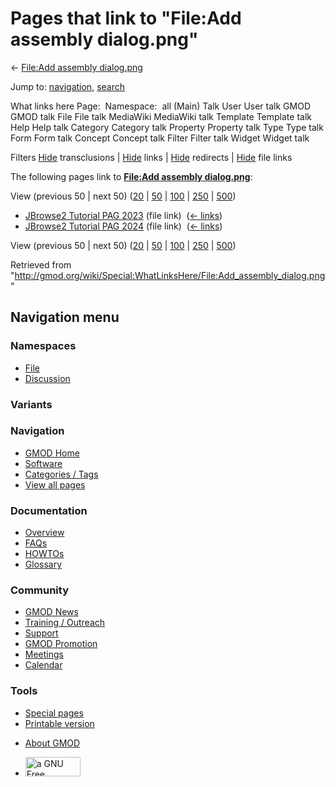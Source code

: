 <div id="mw-page-base" class="noprint">

</div>

<div id="mw-head-base" class="noprint">

</div>

<div id="content" class="mw-body" role="main">

<span id="top"></span>

<div id="mw-js-message" style="display:none;">

</div>



# <span dir="auto">Pages that link to "File:Add assembly dialog.png"</span>

<div id="bodyContent">

<div id="contentSub">

← [File:Add assembly
dialog.png](/wiki/File:Add_assembly_dialog.png "File:Add assembly dialog.png")

</div>

<div id="jump-to-nav" class="mw-jump">

Jump to: [navigation](#mw-navigation), [search](#p-search)

</div>

<div id="mw-content-text">

What links here Page:  Namespace:  all (Main) Talk User User talk GMOD
GMOD talk File File talk MediaWiki MediaWiki talk Template Template talk
Help Help talk Category Category talk Property Property talk Type Type
talk Form Form talk Concept Concept talk Filter Filter talk Widget
Widget talk

Filters
[Hide](/mediawiki/index.php?title=Special:WhatLinksHere/File:Add_assembly_dialog.png&hidetrans=1 "Special:WhatLinksHere/File:Add assembly dialog.png")
transclusions \|
[Hide](/mediawiki/index.php?title=Special:WhatLinksHere/File:Add_assembly_dialog.png&hidelinks=1 "Special:WhatLinksHere/File:Add assembly dialog.png")
links \|
[Hide](/mediawiki/index.php?title=Special:WhatLinksHere/File:Add_assembly_dialog.png&hideredirs=1 "Special:WhatLinksHere/File:Add assembly dialog.png")
redirects \|
[Hide](/mediawiki/index.php?title=Special:WhatLinksHere/File:Add_assembly_dialog.png&hideimages=1 "Special:WhatLinksHere/File:Add assembly dialog.png")
file links

The following pages link to **[File:Add assembly
dialog.png](/wiki/File:Add_assembly_dialog.png "File:Add assembly dialog.png")**:

View (previous 50 \| next 50)
([20](/mediawiki/index.php?title=Special:WhatLinksHere/File:Add_assembly_dialog.png&limit=20 "Special:WhatLinksHere/File:Add assembly dialog.png")
\|
[50](/mediawiki/index.php?title=Special:WhatLinksHere/File:Add_assembly_dialog.png&limit=50 "Special:WhatLinksHere/File:Add assembly dialog.png")
\|
[100](/mediawiki/index.php?title=Special:WhatLinksHere/File:Add_assembly_dialog.png&limit=100 "Special:WhatLinksHere/File:Add assembly dialog.png")
\|
[250](/mediawiki/index.php?title=Special:WhatLinksHere/File:Add_assembly_dialog.png&limit=250 "Special:WhatLinksHere/File:Add assembly dialog.png")
\|
[500](/mediawiki/index.php?title=Special:WhatLinksHere/File:Add_assembly_dialog.png&limit=500 "Special:WhatLinksHere/File:Add assembly dialog.png"))

- [JBrowse2 Tutorial PAG
  2023](/wiki/JBrowse2_Tutorial_PAG_2023 "JBrowse2 Tutorial PAG 2023")
  (file link) ‎ <span class="mw-whatlinkshere-tools">([←
  links](/mediawiki/index.php?title=Special:WhatLinksHere&target=JBrowse2+Tutorial+PAG+2023 "Special:WhatLinksHere"))</span>
- [JBrowse2 Tutorial PAG
  2024](/wiki/JBrowse2_Tutorial_PAG_2024 "JBrowse2 Tutorial PAG 2024")
  (file link) ‎ <span class="mw-whatlinkshere-tools">([←
  links](/mediawiki/index.php?title=Special:WhatLinksHere&target=JBrowse2+Tutorial+PAG+2024 "Special:WhatLinksHere"))</span>

View (previous 50 \| next 50)
([20](/mediawiki/index.php?title=Special:WhatLinksHere/File:Add_assembly_dialog.png&limit=20 "Special:WhatLinksHere/File:Add assembly dialog.png")
\|
[50](/mediawiki/index.php?title=Special:WhatLinksHere/File:Add_assembly_dialog.png&limit=50 "Special:WhatLinksHere/File:Add assembly dialog.png")
\|
[100](/mediawiki/index.php?title=Special:WhatLinksHere/File:Add_assembly_dialog.png&limit=100 "Special:WhatLinksHere/File:Add assembly dialog.png")
\|
[250](/mediawiki/index.php?title=Special:WhatLinksHere/File:Add_assembly_dialog.png&limit=250 "Special:WhatLinksHere/File:Add assembly dialog.png")
\|
[500](/mediawiki/index.php?title=Special:WhatLinksHere/File:Add_assembly_dialog.png&limit=500 "Special:WhatLinksHere/File:Add assembly dialog.png"))

</div>

<div class="printfooter">

Retrieved from
"<http://gmod.org/wiki/Special:WhatLinksHere/File:Add_assembly_dialog.png>"

</div>

<div id="catlinks" class="catlinks catlinks-allhidden">

</div>

<div class="visualClear">

</div>

</div>

</div>

<div id="mw-navigation">

## Navigation menu

<div id="mw-head">



<div id="left-navigation">

<div id="p-namespaces" class="vectorTabs" role="navigation"
aria-labelledby="p-namespaces-label">

### Namespaces

- <span id="ca-nstab-image"><a href="/wiki/File:Add_assembly_dialog.png" accesskey="c"
  title="View the file page [c]">File</a></span>
- <span id="ca-talk"><a
  href="/mediawiki/index.php?title=File_talk:Add_assembly_dialog.png&amp;action=edit&amp;redlink=1"
  accesskey="t"
  title="Discussion about the content page [t]">Discussion</a></span>

</div>

<div id="p-variants" class="vectorMenu emptyPortlet" role="navigation"
aria-labelledby="p-variants-label">

### 

### Variants[](#)

<div class="menu">

</div>

</div>

</div>

<div id="right-navigation">





</div>



</div>

</div>

</div>

<div id="mw-panel">

<div id="p-logo" role="banner">

<a href="/wiki/Main_Page"
style="background-image: url(http://gmod.org/images/GMOD-cogs.png);"
title="Visit the main page"></a>

</div>

<div id="p-Navigation" class="portal" role="navigation"
aria-labelledby="p-Navigation-label">

### Navigation

<div class="body">

- <span id="n-GMOD-Home">[GMOD Home](/wiki/Main_Page)</span>
- <span id="n-Software">[Software](/wiki/GMOD_Components)</span>
- <span id="n-Categories-.2F-Tags">[Categories /
  Tags](/wiki/Categories)</span>
- <span id="n-View-all-pages">[View all
  pages](/wiki/Special:AllPages)</span>

</div>

</div>

<div id="p-Documentation" class="portal" role="navigation"
aria-labelledby="p-Documentation-label">

### Documentation

<div class="body">

- <span id="n-Overview">[Overview](/wiki/Overview)</span>
- <span id="n-FAQs">[FAQs](/wiki/Category:FAQ)</span>
- <span id="n-HOWTOs">[HOWTOs](/wiki/Category:HOWTO)</span>
- <span id="n-Glossary">[Glossary](/wiki/Glossary)</span>

</div>

</div>

<div id="p-Community" class="portal" role="navigation"
aria-labelledby="p-Community-label">

### Community

<div class="body">

- <span id="n-GMOD-News">[GMOD News](/wiki/GMOD_News)</span>
- <span id="n-Training-.2F-Outreach">[Training /
  Outreach](/wiki/Training_and_Outreach)</span>
- <span id="n-Support">[Support](/wiki/Support)</span>
- <span id="n-GMOD-Promotion">[GMOD
  Promotion](/wiki/GMOD_Promotion)</span>
- <span id="n-Meetings">[Meetings](/wiki/Meetings)</span>
- <span id="n-Calendar">[Calendar](/wiki/Calendar)</span>

</div>

</div>

<div id="p-tb" class="portal" role="navigation"
aria-labelledby="p-tb-label">

### Tools

<div class="body">

- <span id="t-specialpages"><a href="/wiki/Special:SpecialPages" accesskey="q"
  title="A list of all special pages [q]">Special pages</a></span>
- <span id="t-print"><a
  href="/mediawiki/index.php?title=Special:WhatLinksHere/File:Add_assembly_dialog.png&amp;printable=yes"
  rel="alternate" accesskey="p"
  title="Printable version of this page [p]">Printable version</a></span>

</div>

</div>

</div>

</div>

<div id="footer" role="contentinfo">

- <span id="footer-places-about">[About
  GMOD](/wiki/GMOD:About "GMOD:About")</span>

<!-- -->

- <span id="footer-copyrightico">[<img src="http://www.gnu.org/graphics/gfdl-logo-small.png" width="88"
  height="31" alt="a GNU Free Documentation License" />](http://www.gnu.org/licenses/fdl-1.3.html)</span>


<div style="clear:both">

</div>

</div>

